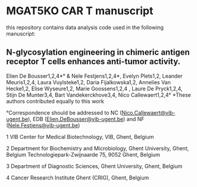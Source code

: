 # MGAT5KO CAR T manuscript

this repository contains data analysis code used in the following manuscript:

## N-glycosylation engineering in chimeric antigen receptor T cells enhances anti-tumor activity.

Elien De Bousser1,2,4*° & Nele Festjens1,2,4*, Evelyn Plets1,2, Leander Meuris1,2,4, Laura Vuylsteke1,2, Daria Fijalkowska1,2, Annelies Van Hecke1,2, Elise Wyseure1,2, Marie Goossens1,2,4 , Laure De Pryck1,2,4, Stijn De Munter3,4, Bart Vandekerckhove3,4, Nico Callewaert1,2,4°
*These authors contributed equally to this work

°Correspondence should be addressed to NC (Nico.Callewaert@vib-ugent.be), EDB (Elien.DeBousser@vib-ugent.be) and NF (Nele.Festjens@vib-ugent.be) 


1 VIB Center for Medical Biotechnology, VIB, Ghent, Belgium

2 Department for Biochemistry and Microbiology, Ghent University, Ghent, Belgium
  Technologiepark-Zwijnaarde 75, 9052 Ghent, Belgium

3 Department of Diagnostic Sciences, Ghent University, Ghent, Belgium 

4 Cancer Research Institute Ghent (CRIG), Ghent, Belgium

